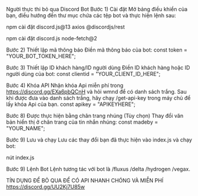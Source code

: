 Người thực thi bỏ qua Discord Bot
Bước 1) Cài đặt Mở bảng điều khiển của bạn, điều hướng đến thư mục chứa các tệp bot và thực hiện lệnh sau:

npm cài đặt discord.js@13 axios @discordjs/rest

npm cài đặt discord.js node-fetch@2

Bước 2) Thiết lập mã thông báo
Điền mã thông báo của bot: const token = "YOUR_BOT_TOKEN_HERE";

Bước 3) Thiết lập ID khách hàng/ID người dùng
Điền ID khách hàng hoặc ID người dùng của bot: const clientid = "YOUR_CLIENT_ID_HERE";

Bước 4) Khóa API
Nhận khóa Api miễn phí trong https://discord.gg/EXa6pbQCnH và hỏi wmnd để có danh sách trắng. Sau khi được đưa vào danh sách trắng, hãy chạy /get-api-key trong máy chủ để lấy khóa Api của bạn. const apikey = "APIKEYHERE";

Bước 8) Được thực hiện bằng chân trang nhúng (Tùy chọn)
Thay đổi văn bản hiển thị ở chân trang của tin nhắn nhúng: const madeby = "YOUR_NAME";

Bước 9) Lưu và chạy
Lưu các thay đổi bạn đã thực hiện vào index.js và chạy bot:

nút index.js

Bước 9) Lệnh Bot
Lệnh tương tác với bot là /fluxus /delta /hydrogen /vegax.

TÍN DỤNG ĐỂ BỎ QUA ĐỂ CÓ API NHANH CHÓNG VÀ MIỄN PHÍ
https://discord.gg/UU2Kj7U85w

